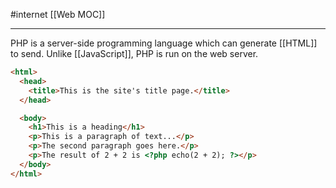 #internet 
[[Web MOC]]
- - -

PHP is a server-side programming language which can generate [[HTML]] to send. Unlike [[JavaScript]], PHP is run on the web server.

```HTML
<html>
  <head>
    <title>This is the site's title page.</title>
  </head>

  <body>
    <h1>This is a heading</h1>
    <p>This is a paragraph of text...</p>
    <p>The second paragraph goes here.</p>
    <p>The result of 2 + 2 is <?php echo(2 + 2); ?></p>
  </body>
</html>
```